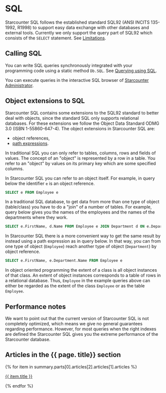 # SQL

Starcounter SQL follows the established standard SQL92 (ANSI INCITS 135-1992, R1998) to support easy data exchange with other databases and external tools. Currently we only support the query part of SQL92 which consists of the `SELECT` statement. See [Limitations](/guides/sql/limitations/).

## Calling SQL

You can write SQL queries synchronously integrated with your programming code using a static method `Db.SQL`. See [Querying using SQL](/guides/database/querying-using-sql/).

You can execute queries in the interactive SQL browser of [Starcounter Administrator](/guides/tools/administrator/).

## Object extensions to SQL

Starcounter SQL contains some extensions to the SQL92 standard to better deal with objects, since the standard SQL only supports relational databases. For these extensions we follow the Object Data Standard ODMG 3.0 (ISBN 1-55860-647-4). The object extensions in Starcounter SQL are:

- object references,
- [path expressions](/guides/sql/path-expressions/).

In traditional SQL you can only refer to tables, columns, rows and fields of values. The concept of an "object" is represented by a row in a table. You refer to an "object" by values on its primary key which are some specified columns.

In Starcounter SQL you can refer to an object itself. For example, in query below the identifier <code>e</code> is an object reference.

```sql
SELECT e FROM Employee e
```

In a traditional SQL database, to get data from more than one type of object (table/class) you have to do a "join" of a number of tables. For example, query below gives you the names of the employees and the names of the departments where they work.

```sql
SELECT e.FirstName, d.Name FROM Employee e JOIN Department d ON e.DepartmentId = d.Id
```

In Starcounter SQL there is a more convenient way to get the same result by instead using a path expression as in query below. In that way, you can from one type of object (<code>Employee</code>) reach another type of object (<code>Department</code>) by object reference.

```sql
SELECT e.FirstName, e.Department.Name FROM Employee e
```

In object oriented programming the extent of a class is all object instances of that class. An extent of object instances corresponds to a table of rows in a relational database. Thus, <code>Employee</code> in the example queries above can either be regarded as the extent of the class <code>Employee</code> or as the table <code>Employee</code>.

## Performance notes

We want to point out that the current version of Starcounter SQL is not completely
optimized, which means we give no general guarantees regarding performance. However, for most queries when the right indexes are defined the Starcounter SQL gives you the extreme performance of the Starcounter database.

<div class="part-box">
  <h2 class="toc-headline">Articles in the {{ page. title}} section</h2>
  {% for item in summary.parts[0].articles[2].articles[1].articles %}
    <a href="../../{{ item.path}}"><p class="toc-text">{{ item.title }}</p></a>
  {% endfor %}
</div>
